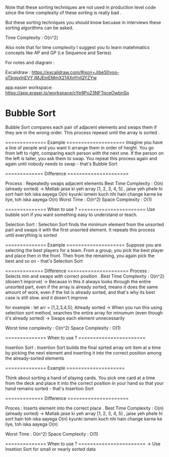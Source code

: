 
Note that these sorting techniques are not used in production level code
since the time complexity of these sorting is really bad .

But these sorting techniques you should know becuase in interviews these sorting algorithms can be asked. 

Time Complexity : O(n^2)


Also note that for time complexity 
I suggest you to learn matehmatics concepts like AP and GP (i.e Sequence and Series)



For notes and diagram : 

Excalidraw : https://excalidraw.com/#json=JjbeS0voo-oTbgsvlnEVY,jMJEmEMmX214XnYnIQYZYw

app.easier workspace: https://app.eraser.io/workspace/cYp9Po23NFTpceOwbnSp




<h1><b>Bubble Sort</b></h1> 
Bubble Sort compares each pair of adjacent elements and swaps them if they are in the wrong order. This process repeast until the array is sorted .

============== Example ==================== 
Imagine you have a line of people and you want ti arrange them in order of height. You go from left to right, comparing each person with the next one. If the person on the left is taller, you ask them to swap. You repeat this process again and again until nobody needs to swap - that's Bubble Sort 

============= Difference =====================

Process : Repeatedly swaps adjacent elements 
Best Time Complexity : O(n) (already sorted) 
-> Matlab jaise ki yeh array [1, 2, 3, 4, 5] , jaise yeh phele hi sort hain toh iska aayega O(n) kyunki ismein kuch nhi hain change karne ke liye, toh iska aayega O(n) 
Worst Time : O(n^2)
Space Complexity : O(1)

============== When to use ? =======================
Use bubble sort if you want something easy to understand or teach. 


Selection Sort : Selection Sort finds the minimum element from the unsorted part and swaps it with the first unsorted element. It repeats this process until everything is sorted

============== Example ==================== 
Suppose you are selecting the best players for a team. From a group, you pick the best player and place then in the front. Then from the remaining, you again pick the best and so on - that's Selection Sort


============= Difference =====================
Process : Selects min and swaps with correct position .
Best Time Complexity : O(n^2) (dosen't imporve)
-> Because in this it always looks through the entire unsorted part, even if the array is already sorted, means it does the same amount of work, even if the list is already sorted, and that's why its best case is still slow. and it dosen't improve 

for example : let arr = [1,2,3,4,5]; Already sorted 
-> When you run this using selection sort method, searches the entire array for minumum (even though it's already sorted) 
-> Swaps each element unnecessarily  

Worst time complexity : O(n^2) 
Space Complexity : O(1)


============== When to use ? =======================


Insertion Sort : Insertion Sort builds the final sprted array ont item at a time by picking the next element and inserting it into the correct position among the already-sorted elements 

============== Example ==================== 

Think about sorting a hand of playing cards. You pick one card at a time from the deck and place it into the correct position in your hand so that your hand remains sorted - that's Insertion Sort


============= Difference =====================

Proces : Inserts element into the correct place .
Best Time Complexity : O(n) (already sorted)
-> Matlab jaise ki yeh array [1, 2, 3, 4, 5] , jaise yeh phele hi sort hain toh iska aayega O(n) kyunki ismein kuch nhi hain change karne ke liye, toh iska aayega O(n) 

Worst Time : O(n^2) 
Space Complexity : O(1)

============== When to use ? =======================
-> Use Insetion Sort for small or nearly sorted data 
